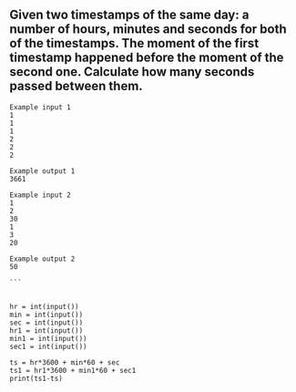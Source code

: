 ## Given two timestamps of the same day: a number of hours, minutes and seconds for both of the timestamps. The moment of the first timestamp happened before the moment of the second one. Calculate how many seconds passed between them.

````
Example input 1
1
1
1
2
2
2

Example output 1
3661

Example input 2
1
2
30
1
3
20

Example output 2
50

```


hr = int(input())
min = int(input())
sec = int(input())
hr1 = int(input())
min1 = int(input())
sec1 = int(input())

ts = hr*3600 + min*60 + sec
ts1 = hr1*3600 + min1*60 + sec1
print(ts1-ts)
